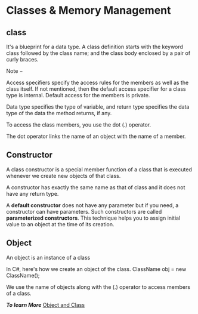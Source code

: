 # Classes & Memory Management

## class 
It's a blueprint for a data type.
A class definition starts with the keyword class followed by the class name; and the class body enclosed by a pair of curly braces.

Note −

Access specifiers specify the access rules for the members as well as the class itself. If not mentioned, then the default access specifier for a class type is internal. Default access for the members is private.

Data type specifies the type of variable, and return type specifies the data type of the data the method returns, if any.

To access the class members, you use the dot (.) operator.

The dot operator links the name of an object with the name of a member.

## Constructor

A class constructor is a special member function of a class that is executed whenever we create new objects of that class.

A constructor has exactly the same name as that of class and it does not have any return type.

A **default constructor** does not have any parameter but if you need, a constructor can have parameters. Such constructors are called **parameterized constructors**. This technique helps you to assign initial value to an object at the time of its creation.

## Object 

An object is an instance of a class

In C#, here's how we create an object of the class.
ClassName obj = new ClassName();

We use the name of objects along with the (.) operator to access members of a class.

***To learn More*** [Object and Class](https://www.javatpoint.com/c-sharp-object-and-class)